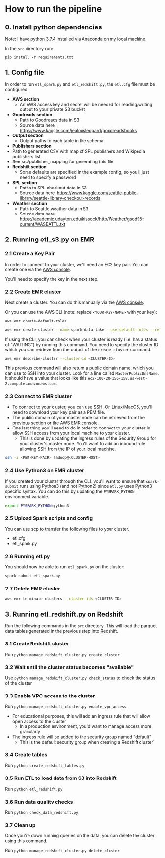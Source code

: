 # How to run the pipeline

## 0. Install python dependencies

Note: I have python 3.7.4 installed via Anaconda on my local machine.

In the `src` directory run:

```
pip install -r requirements.txt
```

## 1. Config file

In order to run `etl_spark.py` and `etl_redshift.py`, the `etl.cfg` file must be configured:

- **AWS section**
  - An AWS access key and secret will be needed for reading/writing output to your private S3 bucket
- **Goodreads section**
  - Path to Goodreads data in S3
  - Source data here: https://www.kaggle.com/jealousleopard/goodreadsbooks
- **Output section**
  - Output paths to each table in the schema
- **Publishers section**
- Path to generated CSV with map of SPL publishers and Wikipedia publishers list
- See src/publisher_mapping for generating this file
- **Redshift section**
  - Some defaults are specified in the example config, so you'll just need to specify a password
- **SPL section**
  - Paths to SPL checkout data in S3
  - Source data here: https://www.kaggle.com/seattle-public-library/seattle-library-checkout-records
- **Weather section**
  - Path to Seattle weather data in S3
  - Source data here: https://academic.udayton.edu/kissock/http/Weather/gsod95-current/WASEATTL.txt

## 2. Running etl_s3.py on EMR

### 2.1 Create a Key Pair

In order to connect to your cluster, we'll need an EC2 key pair. You can create one via the [AWS console](https://us-west-2.console.aws.amazon.com/ec2/v2/home?region=us-west-2#KeyPairs:).

You'll need to specify the key in the next step.

### 2.2 Create EMR cluster

Next create a cluster. You can do this manually via the [AWS console](https://us-west-2.console.aws.amazon.com/elasticmapreduce/home?region=us-west-2#cluster-list).

Or you can use the AWS CLI (note: replace `<YOUR-KEY-NAME>` with your key):

```bash
aws emr create-default-roles

aws emr create-cluster --name spark-data-lake --use-default-roles --release-label emr-5.28.0 --instance-count 3 --applications Name=Spark  --ec2-attributes KeyName=<YOUR-KEY-NAME> --instance-type m5.xlarge --instance-count 3
```

If using the CLI, you can check when your cluster is ready (i.e. has a status of "WAITING") by running this command. You need to
specify the cluster ID which you can retrieve from the output of the `create-cluster` command.

```bash
aws emr describe-cluster --cluster-id <CLUSTER-ID>
```

This previous command will also return a public domain name, which you can use to SSH into your cluster. Look for a line called
`MasterPublicDnsName`. It should have a value that looks like this `ec2-100-20-156-158.us-west-2.compute.amazonaws.com`.

### 2.3 Connect to EMR cluster

- To connect to your cluster, you can use SSH. On Linux/MacOS, you'll need to download your key pair as a PEM file.
- The public domain of your master node can be retrieved from the previous section or the AWS EMR console.
- One last thing you'll need to do in order to connect to your cluster is allow SSH access from your local machine to
  your cluster.
  - This is done by updating the ingress rules of the Security Group for your cluster's master node. You'll want to add
    an inbound rule allowing SSH from the IP of your local machine.

```bash
ssh -i <PEM-KEY-PAIR> hadoop@<CLUSTER-HOST>
```

### 2.4 Use Python3 on EMR cluster

If you created your cluster through the CLI, you'll want to ensure that `spark-submit` runs using Python3 (and not Python2)
since `etl.py` uses Python3 specific syntax. You can do this by updating the `PYSPARK_PYTHON` environment variable.

```bash
export PYSPARK_PYTHON=python3
```

### 2.5 Upload Spark scripts and config

You can use scp to transfer the following files to your cluster.

- etl.cfg
- etl_spark.py

### 2.6 Running etl.py

You should now be able to run `etl_spark.py` on the cluster:

```bash
spark-submit etl_spark.py
```

### 2.7 Delete EMR cluster

```bash
aws emr terminate-clusters --cluster-ids <CLUSTER-ID>
```

## 3. Running etl_redshift.py on Redshift

Run the following commands in the `src` directory. This will load the parquet data tables generated
in the previous step into Redshift.

### 3.1 Create Redshift cluster

Run `python manage_redshift_cluster.py create_cluster`

### 3.2 Wait until the cluster status becomes "available"

Use `python manage_redshift_cluster.py check_status` to check the status of the cluster

### 3.3 Enable VPC access to the cluster

Run `python manage_redshift_cluster.py enable_vpc_access`

- For educational purposes, this will add an ingress rule that will allow open access to the cluster
  - In a production environment, you'd want to manage access more granularly
- The ingress rule will be added to the security group named "default"
  - This is the default security group when creating a Redshift cluster`

### 3.4 Create tables

Run `python create_redshift_tables.py`

### 3.5 Run ETL to load data from S3 into Redshift

Run `python etl_redshift.py`

### 3.6 Run data quality checks

Run `python check_data_redshift.py`

### 3.7 Clean up

Once you're down running queries on the data, you can delete the cluster using this command.

Run `python manage_redshift_cluster.py delete_cluster`
